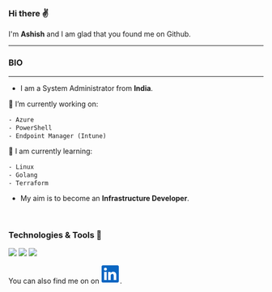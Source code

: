 ### Hi there ✌

I'm **Ashish** and I am glad that you found me on Github.
_____________________________________________________________________________________________________


### BIO
_____________________________________________________________________________________________________

* I am a System Administrator from **India**. 

🔭 I’m currently working on:

    - Azure
    - PowerShell
    - Endpoint Manager (Intune) 

🌱 I am currently learning:

    - Linux
    - Golang
    - Terraform 

* My aim is to become an **Infrastructure Developer**.
<br/>

### Technologies & Tools 🔧

![](https://img.shields.io/badge/Microsoft-Azure-informational?style=flat&logo=<LOGO_NAME>&logoColor=white&color=2bbc8a) ![](https://img.shields.io/badge/Microsoft-Intune-informational?style=flat&logo=<LOGO_NAME>&logoColor=white&color=2bbc8a) ![](https://img.shields.io/badge/Windows-PowerShell-informational?style=flat&logo=<LOGO_NAME>&logoColor=white&color=2bbc8a) 

You can also find me on on [![LinkedIn][1.2]][1].

<!-- Icons -->
[1.2]: https://raw.githubusercontent.com/tomwechsler/tomwechsler/main/Linkedin.PNG (LinkedIn icon without padding)

<!-- Links to your social media accounts -->
[1]: https://www.linkedin.com/in/ashish-arya-70080b39/
